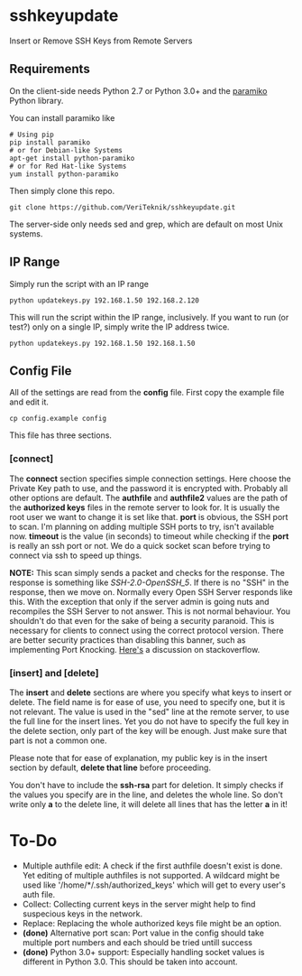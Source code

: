 # sshkeyupdate
Insert or Remove SSH Keys from Remote Servers

## Requirements

On the client-side needs Python 2.7 or Python 3.0+ and the [paramiko](http://www.paramiko.org/) Python library.

You can install paramiko like

```
# Using pip
pip install paramiko
# or for Debian-like Systems
apt-get install python-paramiko
# or for Red Hat-like Systems
yum install python-paramiko
```

Then simply clone this repo.

```
git clone https://github.com/VeriTeknik/sshkeyupdate.git
```

The server-side only needs sed and grep, which are default on most Unix systems.

## IP Range
Simply run the script with an IP range

```
python updatekeys.py 192.168.1.50 192.168.2.120
```

This will run the script within the IP range, inclusively.
If you want to run (or test?) only on a single IP, simply write the IP address twice.

```
python updatekeys.py 192.168.1.50 192.168.1.50
```

## Config File

All of the settings are read from the **config** file. First copy the example file and edit it.

```
cp config.example config
```

This file has three sections.

### [connect]

The **connect** section specifies simple connection settings. Here choose the Private Key path to use, and the password it is encrypted with. Probably all other options are default.
The **authfile** and **authfile2** values are the path of the **authorized keys** files in the remote server to look for. It is usually the root user we want to change it is set like that.
**port** is obvious, the SSH port to scan. I'm planning on adding multiple SSH ports to try, isn't available now.
**timeout** is the value (in seconds) to timeout while checking if the **port** is really an ssh port or not. We do a quick socket scan before trying to connect via ssh to speed up things.

**NOTE:** This scan simply sends a packet and checks for the response. The response is something like *SSH-2.0-OpenSSH_5*. If there is no "SSH" in the response, then we move on. Normally every Open SSH Server responds like this. With the exception that only if the server admin is going nuts and recompiles the SSH Server to not answer. This is not normal behaviour. You shouldn't do that even for the sake of being a security paranoid. This is necessary for clients to connect using the correct protocol version. There are better security practices than disabling this banner, such as implementing Port Knocking. [Here's](http://serverfault.com/questions/216801/prevent-ssh-from-advertising-its-version-number/216806) a discussion on stackoverflow.

### [insert] and [delete]

The **insert** and **delete** sections are where you specify what keys to insert or delete. The field name is for ease of use, you need to specify one, but it is not relevant. The value is used in the "sed" line at the remote server, to use the full line for the insert lines. Yet you do not have to specify the full key in the delete section, only part of the key will be enough. Just make sure that part is not a common one.

Please note that for ease of explanation, my public key is in the insert section by default, **delete that line** before proceeding.

You don't have to include the **ssh-rsa** part for deletion. It simply checks if the values you specify are in the line, and deletes the whole line. So don't write only **a** to the delete line, it will delete all lines that has the letter **a** in it!

# To-Do
* Multiple authfile edit: A check if the first authfile doesn't exist is done. Yet editing of multiple authfiles is not supported. A wildcard might be used like '/home/*/.ssh/authorized_keys' which will get to every user's auth file.
* Collect: Collecting current keys in the server might help to find suspecious keys in the network.
* Replace: Replacing the whole authorized keys file might be an option.
* **(done)** Alternative port scan: Port value in the config should take multiple port numbers and each should be tried untill success
* **(done)** Python 3.0+ support: Especially handling socket values is different in Python 3.0. This should be taken into account.